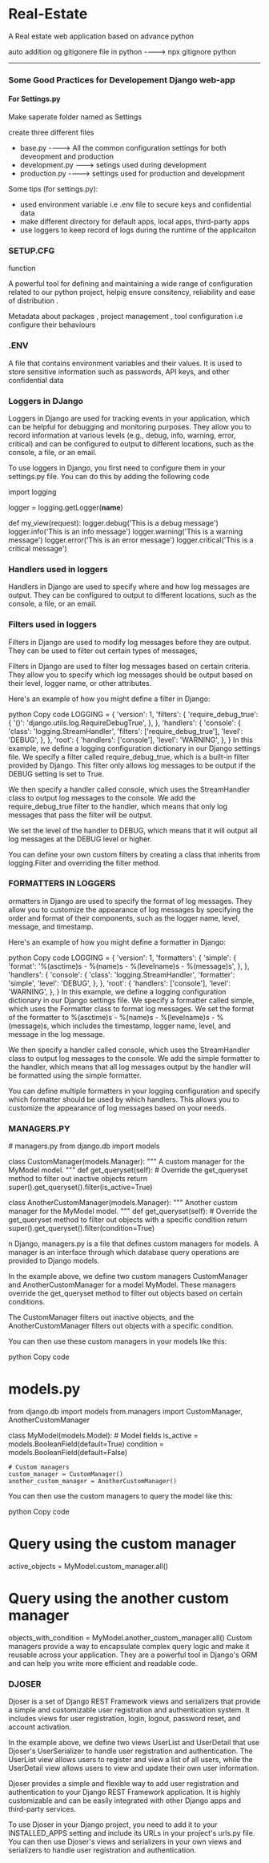 # Real-Estate
A Real estate web application based on advance python


auto addition og gitigonere file in python
----> npx gitignore python  

-----------------------------------------------------------------
<h3> Some Good Practices for Developement Django web-app </h3>
<h4> For Settings.py </h4>
<span> Make saperate folder named as Settings </span>
<p> create three different files </p>
<ul>
<li>
base.py ----> All the common configuration settings for both deveopment and production
</li>
<li>
development.py ---> setings used during development
</li>
<li>
production.py ---->  settings used for production and development
</li>

</ul>

<p> Some tips (for settings.py): </p>
<ul>
<li> 
    used environment variable i.e .env file to secure keys and confidential data
</li>
<li>
make different directory for default apps, local apps, third-party apps
</li>
<li> use loggers to keep record of logs during the runtime of the applicaiton </li>
</ul>

<h3> SETUP.CFG</h3>
<p> function </p>
<p> A powerful tool for defining and maintaining a wide range of configuration related to our python project, helpig ensure consitency, reliability and ease of distribution .
</p>
<p> Metadata about packages , project management , tool configuration i.e configure their behaviours </p>


<h3>.ENV </h3>
<p> A file that contains environment variables and their values. It is used to store sensitive information such as passwords, API keys, and other confidential data</p>

<h3> Loggers in DJango </h3>
<p> Loggers in Django are used for tracking events in your application, which can be helpful for debugging and monitoring purposes. They allow you to record information at various levels (e.g., debug, info, warning, error, critical) and can be configured to output to different locations, such as the console, a file, or an email. </p>
<p> To use loggers in Django, you first need to configure them in your settings.py file. You can do this by adding the following code
</p>
<p>
import logging

logger = logging.getLogger(__name__)

def my_view(request):
    logger.debug('This is a debug message')
    logger.info('This is an info message')
    logger.warning('This is a warning message')
    logger.error('This is an error message')
    logger.critical('This is a critical message')

</p>


<h3>Handlers used in loggers </h3>
<p> Handlers in Django are used to specify where and how log messages are output. They can be configured to output to different locations, such as the console, a file, or an email. </p>

<h3> Filters used in loggers </h3>
<p> Filters in Django are used to modify log messages before they are output. They can be used to filter out certain types of messages, </p>
<p>
Filters in Django are used to filter log messages based on certain criteria. They allow you to specify which log messages should be output based on their level, logger name, or other attributes.

Here's an example of how you might define a filter in Django:

python
Copy code
LOGGING = {
    'version': 1,
    'filters': {
        'require_debug_true': {
            '()': 'django.utils.log.RequireDebugTrue',
        },
    },
    'handlers': {
        'console': {
            'class': 'logging.StreamHandler',
            'filters': ['require_debug_true'],
            'level': 'DEBUG',
        },
    },
    'root': {
        'handlers': ['console'],
        'level': 'WARNING',
    },
}
In this example, we define a logging configuration dictionary in our Django settings file. We specify a filter called require_debug_true, which is a built-in filter provided by Django. This filter only allows log messages to be output if the DEBUG setting is set to True.

We then specify a handler called console, which uses the StreamHandler class to output log messages to the console. We add the require_debug_true filter to the handler, which means that only log messages that pass the filter will be output.

We set the level of the handler to DEBUG, which means that it will output all log messages at the DEBUG level or higher.

You can define your own custom filters by creating a class that inherits from logging.Filter and overriding the filter method.

</p>

<h3> FORMATTERS IN LOGGERS </h3>
<p>ormatters in Django are used to specify the format of log messages. They allow you to customize the appearance of log messages by specifying the order and format of their components, such as the logger name, level, message, and timestamp.

Here's an example of how you might define a formatter in Django:

python
Copy code
LOGGING = {
    'version': 1,
    'formatters': {
        'simple': {
            'format': '%(asctime)s - %(name)s - %(levelname)s - %(message)s',
        },
    },
    'handlers': {
        'console': {
            'class': 'logging.StreamHandler',
            'formatter': 'simple',
            'level': 'DEBUG',
        },
    },
    'root': {
        'handlers': ['console'],
        'level': 'WARNING',
    },
}
In this example, we define a logging configuration dictionary in our Django settings file. We specify a formatter called simple, which uses the Formatter class to format log messages. We set the format of the formatter to %(asctime)s - %(name)s - %(levelname)s - %(message)s, which includes the timestamp, logger name, level, and message in the log message.

We then specify a handler called console, which uses the StreamHandler class to output log messages to the console. We add the simple formatter to the handler, which means that all log messages output by the handler will be formatted using the simple formatter.

You can define multiple formatters in your logging configuration and specify which formatter should be used by which handlers. This allows you to customize the appearance of log messages based on your needs. </p>
 
 <h3> MANAGERS.PY </h3>
 # managers.py
from django.db import models

class CustomManager(models.Manager):
    """
    A custom manager for the MyModel model.
    """
    def get_queryset(self):
        # Override the get_queryset method to filter out inactive objects
        return super().get_queryset().filter(is_active=True)

class AnotherCustomManager(models.Manager):
    """
    Another custom manager for the MyModel model.
    """
    def get_queryset(self):
        # Override the get_queryset method to filter out objects with a specific condition
        return super().get_queryset().filter(condition=True)
 <p>n Django, managers.py is a file that defines custom managers for models. A manager is an interface through which database query operations are provided to Django models.

In the example above, we define two custom managers CustomManager and AnotherCustomManager for a model MyModel. These managers override the get_queryset method to filter out objects based on certain conditions.

The CustomManager filters out inactive objects, and the AnotherCustomManager filters out objects with a specific condition.

You can then use these custom managers in your models like this:

python
Copy code
# models.py
from django.db import models
from.managers import CustomManager, AnotherCustomManager

class MyModel(models.Model):
    # Model fields
    is_active = models.BooleanField(default=True)
    condition = models.BooleanField(default=False)

    # Custom managers
    custom_manager = CustomManager()
    another_custom_manager = AnotherCustomManager()
You can then use the custom managers to query the model like this:

python
Copy code
# Query using the custom manager
active_objects = MyModel.custom_manager.all()

# Query using the another custom manager
objects_with_condition = MyModel.another_custom_manager.all()
Custom managers provide a way to encapsulate complex query logic and make it reusable across your application. They are a powerful tool in Django's ORM and can help you write more efficient and readable code. </p>


<h3> DJOSER </h3>
<p>Djoser is a set of Django REST Framework views and serializers that provide a simple and customizable user registration and authentication system. It includes views for user registration, login, logout, password reset, and account activation.

In the example above, we define two views UserList and UserDetail that use Djoser's UserSerializer to handle user registration and authentication. The UserList view allows users to register and view a list of all users, while the UserDetail view allows users to view and update their own user information.

Djoser provides a simple and flexible way to add user registration and authentication to your Django REST Framework application. It is highly customizable and can be easily integrated with other Django apps and third-party services.

To use Djoser in your Django project, you need to add it to your INSTALLED_APPS setting and include its URLs in your project's urls.py file. You can then use Djoser's views and serializers in your own views and serializers to handle user registration and authentication.</p>



